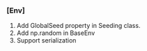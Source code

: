 ### [Env]
1. Add GlobalSeed property in Seeding class.
1. Add np.random in BaseEnv
1. Support serialization
